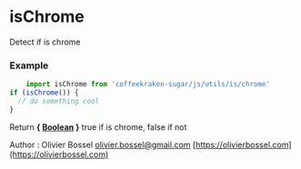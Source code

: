 # isChrome

Detect if is chrome

### Example
```js
	import isChrome from 'coffeekraken-sugar/js/utils/is/chrome'
if (isChrome()) {
  // do something cool
}
```
Return **{ [Boolean](https://developer.mozilla.org/fr/docs/Web/JavaScript/Reference/Objets_globaux/Boolean) }** true if is chrome, false if not

Author : Olivier Bossel [olivier.bossel@gmail.com](mailto:olivier.bossel@gmail.com) [https://olivierbossel.com](https://olivierbossel.com)